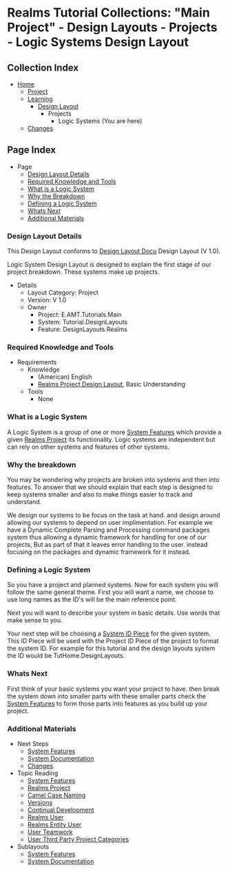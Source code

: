 [Page]:https://github.com/Ancient-Majik-Tech/Learn.Tutorial.Collections/blob/main/Design%20Layout/Project/LogicSystem_DL.md

[Page Home]:https://github.com/Ancient-Majik-Tech/Learn.Tutorial.Collections/blob/main/README.md
[Page Learn Home]:https://github.com/Ancient-Majik-Tech/Learn.Tutorial.Collections/blob/main/Learn/Learn_Home.md
[Page Project Home]:https://github.com/Ancient-Majik-Tech/Learn.Tutorial.Collections/blob/main/Project/ProjectHome.md
[Page Changes Home]:https://github.com/Ancient-Majik-Tech/Learn.Tutorial.Collections/blob/main/Changes/ChangeLog.md
[Page DL Home]:https://github.com/Ancient-Majik-Tech/Learn.Tutorial.Collections/blob/main/Design%20Layout/DesignLayouts_Home.md

[Sec Details]:https://github.com/Ancient-Majik-Tech/Learn.Tutorial.Collections/blob/main/Design%20Layout/Project/LogicSystem_DL.md#design-layout-details
[Sec Knowledge]:https://github.com/Ancient-Majik-Tech/Learn.Tutorial.Collections/blob/main/Design%20Layout/Project/LogicSystem_DL.md#required-knowledge-and-tools
[Sec Next]:https://github.com/Ancient-Majik-Tech/Learn.Tutorial.Collections/blob/main/Design%20Layout/Project/LogicSystem_DL.md#whats-next
[Sec Materials]:https://github.com/Ancient-Majik-Tech/Learn.Tutorial.Collections/blob/main/Design%20Layout/Project/LogicSystem_DL.md#additional-materials
[Sec What]:https://github.com/Ancient-Majik-Tech/Learn.Tutorial.Collections/blob/main/Design%20Layout/Project/LogicSystem_DL.md#what-is-a-logic-system
[Sec Breakdown]:https://github.com/Ancient-Majik-Tech/Learn.Tutorial.Collections/blob/main/Design%20Layout/Project/LogicSystem_DL.md#why-the-breakdown
[Sec Define]:https://github.com/Ancient-Majik-Tech/Learn.Tutorial.Collections/blob/main/Design%20Layout/Project/LogicSystem_DL.md#defining-a-logic-system

[DL Docu DL]:https://github.com/Ancient-Majik-Tech/Learn.Tutorial.Collections/blob/main/Design%20Layout/Docu/DesignLayoutDocu_DL.md

[DL Proj Proj]:https://github.com/Ancient-Majik-Tech/Learn.Tutorial.Collections/blob/main/Design%20Layout/Project/RealmsProject_DL.md
[DL Proj Features]:https://github.com/Ancient-Majik-Tech/Learn.Tutorial.Collections/blob/main/Design%20Layout/Project/SystemFeat_DL.md
[DL Proj Changes]:https://github.com/Ancient-Majik-Tech/Learn.Tutorial.Collections/blob/main/Design%20Layout/Project/Changes_DL.md
[DL Design IDPieces]:https://github.com/Ancient-Majik-Tech/Learn.Tutorial.Collections/blob/main/Design%20Layout/Design/IDPieces_DL.md
[DL Design CamelCase]:https://github.com/Ancient-Majik-Tech/Learn.Tutorial.Collections/blob/main/Design%20Layout/Design/CamelCaseNaming_DL.md
[DL Design Versions]:https://github.com/Ancient-Majik-Tech/Learn.Tutorial.Collections/blob/main/Design%20Layout/Design/Versions_DL.md
[DL Design Continual]:https://github.com/Ancient-Majik-Tech/Learn.Tutorial.Collections/blob/main/Design%20Layout/Design/ContinualDevelopment_DL.md
[DL User User]:https://github.com/Ancient-Majik-Tech/Learn.Tutorial.Collections/blob/main/Design%20Layout/User/RealmsUser_DL.md
[DL User Entity]:https://github.com/Ancient-Majik-Tech/Learn.Tutorial.Collections/blob/main/Design%20Layout/User/RealmsEntityUser_DL.md
[DL User Teamwork]:https://github.com/Ancient-Majik-Tech/Learn.Tutorial.Collections/blob/main/Design%20Layout/User/UserTeamwork_DL.md
[DL 3RDParty User Categories]:https://github.com/Ancient-Majik-Tech/Learn.Tutorial.Collections/blob/main/Design%20Layout/ThirdParty/UserDefinedCategories_DL.md
[DL Docu System]:link

# Realms Tutorial Collections: "Main Project" - Design Layouts - Projects - Logic Systems Design Layout

## Collection Index

- [Home][Page Home] 
	- [Project][Page Project Home]
	- [Learning][Page Learn Home]
		- [Design Layout][Page DL Home]
			- Projects
				- Logic Systems (You are here)
	- [Changes][Page Changes Home]

## Page Index

- Page
	- [Design Layout Details][Sec Details]
	- [Required Knowledge and Tools][Sec Knowledge]
	- [What is a Logic System][Sec What]
	- [Why the Breakdown][Sec Breakdown]
	- [Defining a Logic System][Sec Define]
	- [Whats Next][Sec Next]
	- [Additional Materials][Sec Materials]



### Design Layout Details

This Design Layout conforms to [Design Layout Docu][DL Docu DL] Design Layout (V 1.0).

Logic System Design Layout is designed to explain the first stage of our project breakdown. These systems make up projects.

- Details
	- Layout Category: Project
	- Version: V 1.0
	- Owner
		- Project: E.AMT.Tutorials.Main
		- System: Tutorial.DesignLayouts
		- Feature: DesignLayouts.Realms

### Required Knowledge and Tools

- Requirements
	- Knowledge
		- (American) English
		- [Realms Project Design Layout][DL Proj Proj], Basic Understanding
	- Tools
		- None

### What is a Logic System

A Logic System is a group of one or more [System Features][DL Proj Features] which provide a given [Realms Project][DL Proj Proj] its functionality. Logic systems are independent but can rely on other systems and features of other systems.

### Why the breakdown

You may be wondering why projects are broken into systems and then into features. To answer that we should explain that each step is designed to keep systems smaller and also to make things easier to track and understand.

We design our systems to be focus on the task at hand. and design around allowing our systems to depend on user implimentation. For example we have a Dynamic Complete Parsing and Processing command packages system thus allowing a dynamic framework for handling for one of our projects, But as part of that it leaves error handling to the user. instead focusing on the packages and dynamic framework for it instead.

### Defining a Logic System

So you have a project and planned systems. Now for each system you will follow the same general theme. First you will want a name, we choose to use long names as the ID's will be the main reference point. 

Next you will want to describe your system in basic details. Use words that make sense to you. 

Your next step will be choosing a [System ID Piece][DL Design IDPieces] for the given system. This ID Piece will be used with the Project ID Piece of the project to format the system ID. For example for this tutorial and the design layouts system the ID would be TutHome.DesignLayouts. 

### Whats Next

First think of your basic systems you want your project to have. then break the system down into smaller parts with these smaller parts check the [System Features][DL Proj Features] to form those parts into features as you build up your project.

### Additional Materials

- Next Steps
	- [System Features][DL Proj Features]
	- [System Documentation][DL Docu System]
	- [Changes][DL Proj Changes]
- Topic Reading
	- [System Features][DL Proj Features]
	- [Realms Project][DL Proj Proj]
	- [Camel Case Naming][DL Design CamelCase]
	- [Versions][DL Design Versions]
	- [Continual Development][DL Design Continual]
	- [Realms User][DL User User]
	- [Realms Entity User][DL User Entity]
	- [User Teamwork][DL User Teamwork]
	- [User Third Party Project Categories][DL 3RDParty User Categories]
- Sublayouts
	- [System Features][DL Proj Features]
	- [System Documentation][DL Docu System]


